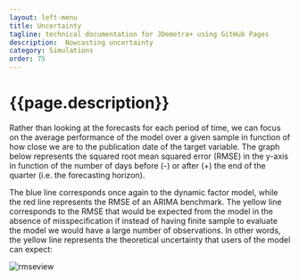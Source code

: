 ```yaml
---
layout: left-menu
title: Uncertainty 
tagline: technical documentation for JDemetra+ using GitHub Pages
description:  Nowcasting uncertainty
category: Simulations
order: 75
---
```

# {{page.description}}


Rather than looking at the forecasts for each period of time, we can focus on the average performance  of the model over a given sample in function of how close we are to the publication date of the target variable.  The graph below represents the squared root mean squared error (RMSE) in the y-axis in function of the number of days before (-) or after (+) the end of the quarter (i.e. the forecasting horizon). 

The blue line corresponds once again to the dynamic factor model, while the red line represents the RMSE of an ARIMA benchmark. The yellow line corresponds to the RMSE that would be expected from the model in the absence of misspecification  if instead of having  finite sample to evaluate the model we would have a large number of observations. In other words, the yellow line represents the theoretical uncertainty that users of the model can expect:
 
![rmseview](https://github.com/nbbrd/jdemetra-nowcasting/wiki/images/SimulationOutputRMSE.gif)
